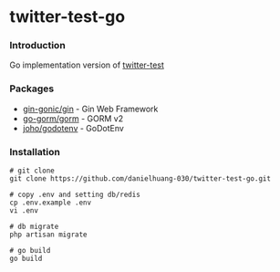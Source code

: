 # twitter-test-go

### Introduction
Go implementation version of [twitter-test](https://github.com/danielhuang-030/twitter-test)

### Packages
- [gin-gonic/gin](https://github.com/gin-gonic/gin) - Gin Web Framework
- [go-gorm/gorm](https://github.com/go-gorm/gorm) - GORM v2
- [joho/godotenv](https://github.com/joho/godotenv) - GoDotEnv

### Installation

```shell
# git clone
git clone https://github.com/danielhuang-030/twitter-test-go.git

# copy .env and setting db/redis
cp .env.example .env
vi .env

# db migrate
php artisan migrate

# go build
go build

```

